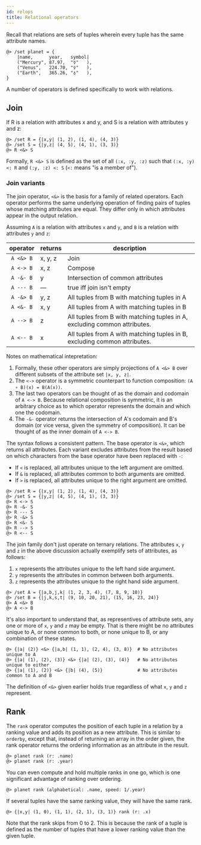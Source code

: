 ```yaml
---
id: relops
title: Relational operators
---
```



Recall that relations are sets of tuples wherein every tuple has the same
attribute names.

```arrai
@> /set planet = {
    |name,      year,   symbol|
    ("Mercury", 87.97,  "☿"   ),
    ("Venus",   224.70, "♀"   ),
    ("Earth",   365.26, "♁"   ),
}
```

A number of operators is defined specifically to work with relations.

## Join

If R is a relation with attributes x and y, and S is a relation with attributes
y and z:

```arrai
@> /set R = {|x,y| (1, 2), (1, 4), (4, 3)}
@> /set S = {|y,z| (4, 5), (4, 1), (3, 3)}
@> R <&> S
```

Formally, `R <&> S` is defined as the set of all `(:x, :y, :z)` such that
`(:x, :y) <: R` and `(:y, :z) <: S` (`<:` means "is a member of").

### Join variants

The join operator, `<&>` is the basis for a family of related operators. Each
operator performs the same underlying operation of finding pairs of tuples whose
matching attributes are equal. They differ only in which attributes appear in
the output relation.

Assuming `A` is a relation with attributes `x` and `y`, and `B` is a relation with
attributes `y` and `z`:

|operator|returns|description|
|:-:|-|-|
| `A <&> B` | x, y, z | Join |
| `A <-> B` | x, z | Compose |
| `A -&- B` | y | Intersection of common attributes |
| `A --- B` | &mdash; | true iff join isn't empty |
| `A -&> B` | y, z | All tuples from B with matching tuples in A |
| `A <&- B` | x, y | All tuples from A with matching tuples in B |
| `A --> B` | z | All tuples from B with matching tuples in A, excluding common attributes. |
| `A <-- B` | x | All tuples from A with matching tuples in B, excluding common attributes. |

Notes on mathematical intepretation:

1. Formally, these other operators are simply projections of `A <&> B` over different subsets of the attribute set `|x, y, z|`.
1. The `<->` operator is a symmetric counterpart to function composition: `(A ∘ B)(x) = B(A(x))`.
1. The last two operators can be thought of as the domain and codomain of `A <-> B`. Because relational composition is symmetric, it is an arbitrary choice as to which operator represents the domain and which one the codomain.
1. The `-&-` operator returns the intersection of A's codomain and B's domain (or vice versa, given the symmetry of composition). It can be thought of as the inner domain of `A <-> B`.

The syntax follows a consistent pattern. The base operator is `<&>`, which
returns all attributes. Each variant excludes attributes from the result based
on which characters from the base operator have been replaced with `-`:

- If `<` is replaced, all attributes unique to the left argument are omitted.
- If `&` is replaced, all attributes common to both arguments are omitted.
- If `>` is replaced, all attributes unique to the right argument are omitted.

```arrai
@> /set R = {|x,y| (1, 2), (1, 4), (4, 3)}
@> /set S = {|y,z| (4, 5), (4, 1), (3, 3)}
@> R <-> S
@> R -&- S
@> R --- S
@> R -&> S
@> R <&- S
@> R --> S
@> R <-- S
```

The join family don't just operate on ternary relations. The attributes `x`, `y` and `z`
in the above discussion actually exemplify sets of attributes, as follows:

1. `x` represents the attributes unique to the left hand side argument.
1. `y` represents the attributes in common between both arguments.
1. `z` represents the attributes unique to the right hand side argument.

```arrai
@> /set A = {|a,b,j,k| (1, 2, 3, 4), (7, 8, 9, 10)}
@> /set B = {|j,k,s,t| (9, 10, 20, 21), (15, 16, 23, 24)}
@> A <&> B
@> A <-> B
```

It's also important to understand that, as representives of attribute sets,
any one or more of `x`, `y` and `z` may be empty. That is there might be no
attributes unique to A, or none common to both, or none unique to B, or any
combination of these states.

```arrai
@> {|a| (2)} <&> {|a,b| (1, 1), (2, 4), (3, 8)}  # No attributes unique to A
@> {|a| (1), (2), (3)} <&> {|a| (2), (3), (4)}   # No attributes unique to either
@> {|a| (1), (2)} <&> {|b| (4), (5)}             # No attributes common to A and B
```

The definition of `<&>` given earlier holds true regardless of what `x`, `y`
and `z` represent.

## Rank

The `rank` operator computes the position of each tuple in a relation by a
ranking value and adds its position as a new attribute. This is similar to
`orderby`, except that, instead of returning an array in the order given, the
rank operator returns the ordering information as an attribute in the result.

```arrai
@> planet rank (r: .name)
@> planet rank (r: .year)
```

You can even compute and hold multiple ranks in one go, which is one significant
advantage of ranking over ordering.

```arrai
@> planet rank (alphabetical: .name, speed: 1/.year)
```

If several tuples have the same ranking value, they will have the same rank.

```arrai
@> {|x,y| (1, 0), (1, 1), (2, 1), (3, 1)} rank (r: .x)
```

Note that the rank skips from 0 to 2. This is because the rank of a tuple is
defined as the number of tuples that have a lower ranking value than the given
tuple.

